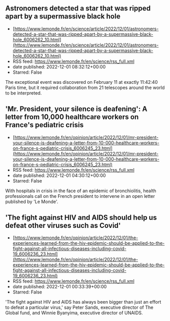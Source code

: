 ## Astronomers detected a star that was ripped apart by a supermassive black hole
 - [https://www.lemonde.fr/en/science/article/2022/12/01/astronomers-detected-a-star-that-was-ripped-apart-by-a-supermassive-black-hole_6006262_10.html](https://www.lemonde.fr/en/science/article/2022/12/01/astronomers-detected-a-star-that-was-ripped-apart-by-a-supermassive-black-hole_6006262_10.html)
 - RSS feed: https://www.lemonde.fr/en/science/rss_full.xml
 - date published: 2022-12-01 08:32:12+00:00
 - Starred: False

The exceptional event was discovered on February 11 at exactly 11:42:40 Paris time, but it required collaboration from 21 telescopes around the world to be interpreted.

## 'Mr. President, your silence is deafening': A letter from 10,000 healthcare workers on France's pediatric crisis
 - [https://www.lemonde.fr/en/opinion/article/2022/12/01/mr-president-your-silence-is-deafening-a-letter-from-10-000-healthcare-workers-on-france-s-pediatric-crisis_6006245_23.html](https://www.lemonde.fr/en/opinion/article/2022/12/01/mr-president-your-silence-is-deafening-a-letter-from-10-000-healthcare-workers-on-france-s-pediatric-crisis_6006245_23.html)
 - RSS feed: https://www.lemonde.fr/en/science/rss_full.xml
 - date published: 2022-12-01 04:30:12+00:00
 - Starred: False

With hospitals in crisis in the face of an epidemic of bronchiolitis, health professionals call on the French president to intervene in an open letter published by 'Le Monde'.

## 'The fight against HIV and AIDS should help us defeat other viruses such as Covid'
 - [https://www.lemonde.fr/en/opinion/article/2022/12/01/the-experiences-learned-from-the-hiv-epidemic-should-be-applied-to-the-fight-against-all-infectious-diseases-including-covid-19_6006236_23.html](https://www.lemonde.fr/en/opinion/article/2022/12/01/the-experiences-learned-from-the-hiv-epidemic-should-be-applied-to-the-fight-against-all-infectious-diseases-including-covid-19_6006236_23.html)
 - RSS feed: https://www.lemonde.fr/en/science/rss_full.xml
 - date published: 2022-12-01 00:33:39+00:00
 - Starred: False

'The fight against HIV and AIDS has always been bigger than just an effort to defeat a particular virus,' say Peter Sands, executive director of The Global fund, and Winnie Byanyima, executive director of UNAIDS.
